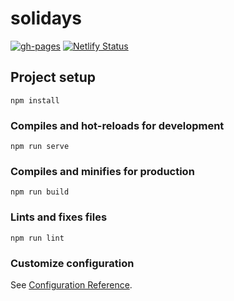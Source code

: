 # solidays

[![gh-pages](https://github.com/ReGetALife/solidays/workflows/gh-pages/badge.svg)](https://github.com/ReGetALife/solidays/actions?query=workflow%3Agh-pages)
[![Netlify Status](https://api.netlify.com/api/v1/badges/9d9bc7c3-54f4-41b0-9dea-2fae1d48c23c/deploy-status)](https://app.netlify.com/sites/elated-neumann-523a57/deploys)


## Project setup
```
npm install
```

### Compiles and hot-reloads for development
```
npm run serve
```

### Compiles and minifies for production
```
npm run build
```

### Lints and fixes files
```
npm run lint
```

### Customize configuration
See [Configuration Reference](https://cli.vuejs.org/config/).
